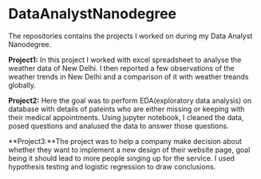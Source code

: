 # DataAnalystNanodegree
The repositories contains the projects I worked on during my Data Analyst Nanodegree.

**Project1:** In this project I worked with excel spreadsheet to analyse the weather data of New Delhi. I then reported a few observations of the weather trends 
in New Delhi and a comparison of it with weather treands globally.


**Project2:** Here the goal was to perform EDA(exploratory data analysis) on database with details of pateints who are either missing or keeping with their medical
appointments. Using jupyter notebook, I cleaned the data, posed questions and analused the data to answer those questions. 


**Project3:**The project was to help a company make decision about whether they want to implement a new design of their website page, goal being it should lead to 
more people singing up for the service. I used hypothesis testing and logistic regression to draw conclusions. 
